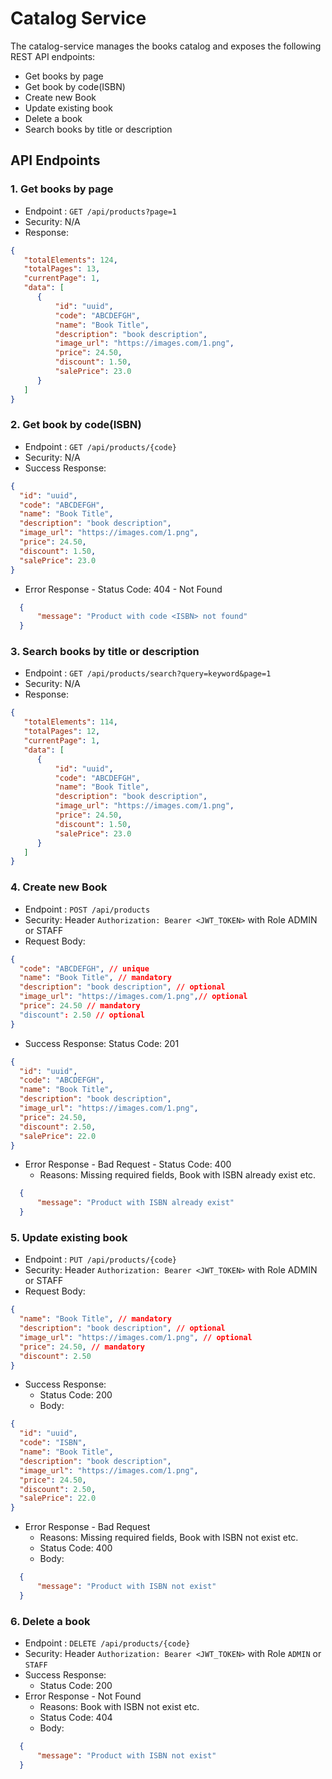 # Catalog Service
The catalog-service manages the books catalog and exposes the following REST API endpoints:

* Get books by page
* Get book by code(ISBN)
* Create new Book
* Update existing book
* Delete a book
* Search books by title or description

## API Endpoints

### 1. Get books by page
* Endpoint : `GET /api/products?page=1`
* Security: N/A
* Response:

```json
{
   "totalElements": 124,
   "totalPages": 13,
   "currentPage": 1,
   "data": [
      {
          "id": "uuid",
          "code": "ABCDEFGH",
          "name": "Book Title",
          "description": "book description",
          "image_url": "https://images.com/1.png",
          "price": 24.50,
          "discount": 1.50,
          "salePrice": 23.0
      }
   ]
}
```

### 2. Get book by code(ISBN)
* Endpoint : `GET /api/products/{code}`
* Security: N/A
* Success Response:

```json
{
  "id": "uuid",
  "code": "ABCDEFGH",
  "name": "Book Title",
  "description": "book description",
  "image_url": "https://images.com/1.png",
  "price": 24.50,
  "discount": 1.50,
  "salePrice": 23.0
}
```
* Error Response - Status Code: 404 - Not Found
```json
  {
      "message": "Product with code <ISBN> not found"
  } 
```

### 3. Search books by title or description
* Endpoint : `GET /api/products/search?query=keyword&page=1`
* Security: N/A
* Response:

```json
{
   "totalElements": 114,
   "totalPages": 12,
   "currentPage": 1,
   "data": [
      {
          "id": "uuid",
          "code": "ABCDEFGH",
          "name": "Book Title",
          "description": "book description",
          "image_url": "https://images.com/1.png",
          "price": 24.50,
          "discount": 1.50,
          "salePrice": 23.0
      }
   ]
}
```

### 4. Create new Book
* Endpoint : `POST /api/products`
* Security: Header `Authorization: Bearer <JWT_TOKEN>` with Role ADMIN or STAFF
* Request Body:
```json
{
  "code": "ABCDEFGH", // unique
  "name": "Book Title", // mandatory
  "description": "book description", // optional
  "image_url": "https://images.com/1.png",// optional
  "price": 24.50 // mandatory
  "discount": 2.50 // optional
}
```
* Success Response: Status Code: 201
```json
{
  "id": "uuid",
  "code": "ABCDEFGH",
  "name": "Book Title",
  "description": "book description",
  "image_url": "https://images.com/1.png",
  "price": 24.50,
  "discount": 2.50,
  "salePrice": 22.0
}
```
* Error Response - Bad Request - Status Code: 400
    * Reasons: Missing required fields, Book with ISBN already exist etc.
```json
  {
      "message": "Product with ISBN already exist"
  } 
```

### 5. Update existing book
* Endpoint : `PUT /api/products/{code}`
* Security: Header `Authorization: Bearer <JWT_TOKEN>` with Role ADMIN or STAFF
* Request Body:
```json
{
  "name": "Book Title", // mandatory
  "description": "book description", // optional
  "image_url": "https://images.com/1.png", // optional
  "price": 24.50, // mandatory
  "discount": 2.50
}
```
* Success Response:
    * Status Code: 200
    * Body:
```json
{
  "id": "uuid",
  "code": "ISBN",
  "name": "Book Title",
  "description": "book description",
  "image_url": "https://images.com/1.png",
  "price": 24.50,
  "discount": 2.50,
  "salePrice": 22.0
}
```
* Error Response - Bad Request
    * Reasons: Missing required fields, Book with ISBN not exist etc.
    * Status Code: 400
    * Body:
```json
  {
      "message": "Product with ISBN not exist"
  } 
```
### 6. Delete a book
* Endpoint : `DELETE /api/products/{code}`
* Security: Header `Authorization: Bearer <JWT_TOKEN>` with Role `ADMIN` or `STAFF`
* Success Response:
    * Status Code: 200
* Error Response - Not Found
    * Reasons: Book with ISBN not exist etc.
    * Status Code: 404
    * Body:
```json
  {
      "message": "Product with ISBN not exist"
  } 
```
